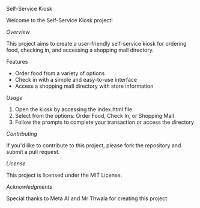 Self-Service Kiosk

Welcome to the Self-Service Kiosk project!

*Overview*

This project aims to create a user-friendly self-service kiosk for ordering food, checking in, and accessing a shopping mall directory.

Features

- Order food from a variety of options
- Check in with a simple and easy-to-use interface
- Access a shopping mall directory with store information

*Usage*

1. Open the kiosk by accessing the index.html file
2. Select from the options: Order Food, Check In, or Shopping Mall
3. Follow the prompts to complete your transaction or access the directory

*Contributing*

If you'd like to contribute to this project, please fork the repository and submit a pull request.

*License*

This project is licensed under the MIT License.

*Acknowledgments*

Special thanks to Meta AI and Mr Thwala for creating this project

